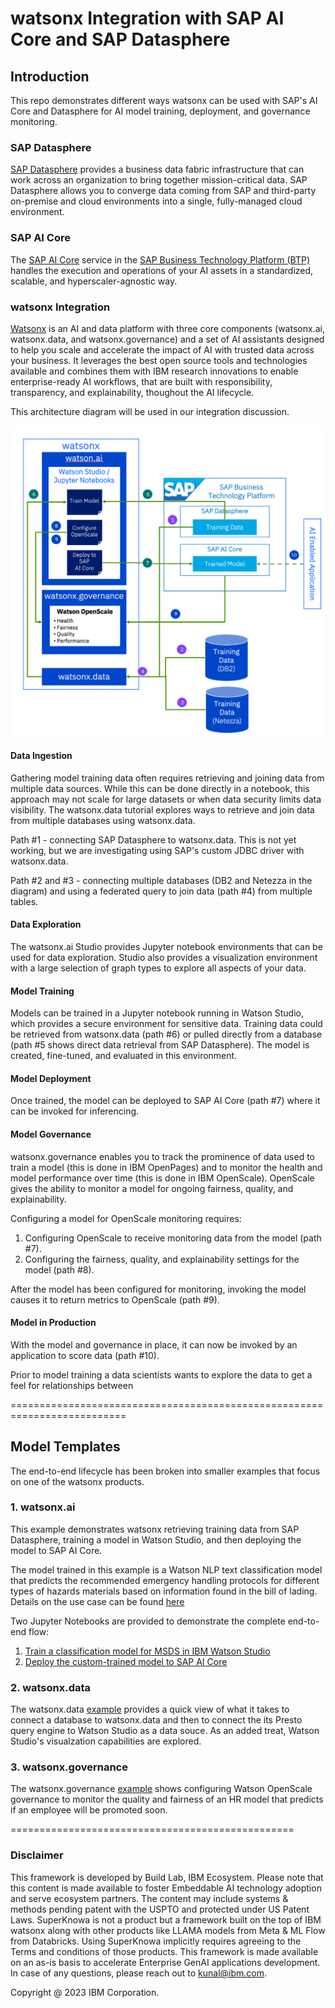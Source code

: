 # watsonx Integration with SAP AI Core and SAP Datasphere

## Introduction
This repo demonstrates different ways watsonx can be used with SAP's AI Core and Datasphere for AI model training, deployment, and governance monitoring. 

### SAP Datasphere
[SAP Datasphere](https://help.sap.com/docs/SAP_DATASPHERE) provides a business data fabric infrastructure that can work across an organization to bring together mission-critical data. SAP Datasphere allows you to converge data coming from SAP and third-party on-premise and cloud environments into a single, fully-managed cloud environment.
 
### SAP AI Core
The [SAP AI Core](https://help.sap.com/docs/sap-ai-core) service in the [SAP Business Technology Platform (BTP)](https://help.sap.com/docs/btp) handles the execution and operations of your AI assets in a standardized, scalable, and hyperscaler-agnostic way.

### watsonx Integration
[Watsonx](https://www.ibm.com/watsonx) is an AI and data platform with three core components (watsonx.ai, watsonx.data, and watsonx.governance) and a set of AI assistants designed to help you scale and accelerate the impact of AI with trusted data across your business. It leverages the best open source tools and technologies available and combines them with IBM research innovations to enable enterprise-ready AI workflows, that are built with responsibility, transparency, and explainability, thoughout the AI lifecycle.

This architecture diagram will be used in our integration discussion.

![End to End flow](./images/end-to-end-flow.png)

#### Data Ingestion
Gathering model training data often requires retrieving and joining data from multiple data sources. While this can be done directly in a notebook, this approach may not scale for large datasets or when data security limits data visibility. The watsonx.data tutorial explores ways to retrieve and join data from multiple databases using watsonx.data.

Path #1 - connecting SAP Datasphere to watsonx.data. This is not yet working, but we are investigating using SAP's custom JDBC driver with watsonx.data.

Path #2 and #3 - connecting multiple databases (DB2 and Netezza in the diagram) and using a federated query to join data (path #4) from multiple tables.

#### Data Exploration
The watsonx.ai Studio provides Jupyter notebook environments that can be used for data exploration. Studio also provides a visualization environment with a large selection of graph types to explore all aspects of your data.

#### Model Training
Models can be trained in a Jupyter notebook running in Watson Studio, which provides a secure environment for sensitive data. Training data could be retrieved from watsonx.data (path #6) or pulled directly from a database (path #5 shows direct data retrieval from SAP Datasphere). The model is created, fine-tuned, and evaluated in this environment.

#### Model Deployment
Once trained, the model can be deployed to SAP AI Core (path #7) where it can be invoked for inferencing.

#### Model Governance
watsonx.governance enables you to track the prominence of data used to train a model (this is done in IBM OpenPages) and to monitor the health and model performance over time (this is done in IBM OpenScale). OpenScale gives the ability to monitor a model for ongoing fairness, quality, and explainability.

Configuring a model for OpenScale monitoring requires:
1. Configuring OpenScale to receive monitoring data from the model (path #7).
2. Configuring the fairness, quality, and explainability settings for the model (path #8).

After the model has been configured for monitoring, invoking the model causes it to return metrics to OpenScale (path #9).

#### Model in Production
With the model and governance in place, it can now be invoked by an application to score data (path #10).

Prior to model training a data scientists wants to explore the data to get a feel for relationships between 

==========================================================================

## Model Templates
The end-to-end lifecycle has been broken into smaller examples that focus on one of the watsonx products.

### 1. watsonx.ai
This example demonstrates watsonx retrieving training data from SAP Datasphere, training a model in Watson Studio, and then deploying the model to SAP AI Core.

The model trained in this example is a Watson NLP text classification model that predicts the recommended emergency handling protocols for different types of hazards materials based on information found in the bill of lading. Details on the use case can be found [here](./1.%20watsonx.ai/README.md)

Two Jupyter Notebooks are provided to demonstrate the complete end-to-end flow:

1. [Train a classification model for MSDS in IBM Watson Studio](1.%20watsonx.ai/notebooks/Train-Model-with-Data-from-SAP-Datasphere.ipynb)
1. [Deploy the custom-trained model to SAP AI Core](1.%20watsonx.ai/notebooks/Deploy-Custom-Model-to-SAP-AI-Core.ipynb)

### 2. watsonx.data

The watsonx.data [example](./2.%20watsonx.data/README.md) provides a quick view of what it takes to connect a database to watsonx.data and then to connect the its Presto query engine to Watson Studio as a data souce. As an added treat, Watson Studio's visualzation capabilities are explored.

### 3. watsonx.governance

The watsonx.governance [example](./3.%20watsonx.governance/README.md) shows configuring Watson OpenScale governance to monitor the quality and fairness of an HR model that predicts if an employee will be promoted soon. 

=================================================

### Disclaimer

This framework is developed by Build Lab, IBM Ecosystem. Please note that this content is made available to foster Embeddable AI technology adoption and serve ecosystem partners. The content may include systems & methods pending patent with the USPTO and protected under US Patent Laws. SuperKnowa is not a product but a framework built on the top of IBM watsonx along with other products like LLAMA models from Meta & ML Flow from Databricks. Using SuperKnowa implicitly requires agreeing to the Terms and conditions of those products. This framework is made available on an as-is basis to accelerate Enterprise GenAI applications development. In case of any questions, please reach out to kunal@ibm.com.

Copyright @ 2023 IBM Corporation.
